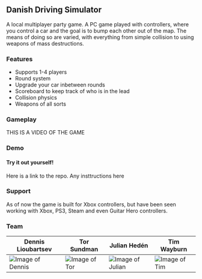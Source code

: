 ## Danish Driving Simulator
A local multiplayer party game. A PC game played with controllers, where you control a car and the goal is to bump each other out of the map. The means of doing so are varied, with everything from simple collision to using weapons of mass destructions.

### Features
- Supports 1-4 players
- Round system
- Upgrade your car inbetween rounds
- Scoreboard to keep track of who is in the lead
- Collision physics
- Weapons of all sorts

### Gameplay
THIS IS A VIDEO OF THE GAME

### Demo
#### Try it out yourself!
Here is a link to the repo.
Any insttructions here


### Support

As of now the game is built for Xbox controllers, but have been seen working with Xbox, PS3, Steam and even Guitar Hero controllers.

### Team

Dennis Lioubartsev | Tor Sundman | Julian Hedén | Tim Wayburn
------------ | -------------|------------ | -------------
![Image of Dennis](https://pjheden.github.io/DDS-project/images/dennis.jpg) | ![Image of Tor](https://pjheden.github.io/DDS-project/images/tor.jpg) | ![Image of Julian](https://pjheden.github.io/DDS-project/images/julian.jpg) | ![Image of Tim](https://pjheden.github.io/DDS-project/images/tim.jpg)
